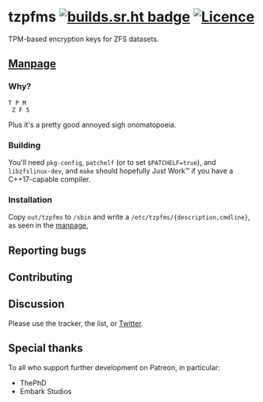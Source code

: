# tzpfms [![builds.sr.ht badge](//builds.sr.ht/~nabijaczleweli/tzpfms.svg)](https://builds.sr.ht/~nabijaczleweli/tzpfms) [![Licence](//img.shields.io/badge/license-MIT-blue.svg?style=flat)](LICENSE)
TPM-based encryption keys for ZFS datasets.

## [Manpage](//git.sr.ht/~nabijaczleweli/tzpfms-man#NAME)

### Why?

```
T P M
 Z F S
```

Plus it's a pretty good annoyed sigh onomatopoeia.

### Building

You'll need `pkg-config`, `patchelf` (or to set `$PATCHELF=true`), and `libzfslinux-dev`<!-- , to initialise the submodules -->, and `make` should hopefully Just Work™ if you have a C++17-capable compiler.

### Installation

Copy `out/tzpfms` to `/sbin` and write a `/etc/tzpfms/{description,cmdline}`, as seen in the [manpage](//git.sr.ht/~nabijaczleweli/tzpfms/tree/trunk/man/tzpfms.md),

<!-- #### From Debian repository

The following line in `/etc/apt/sources.list` or equivalent:
```apt
deb https://debian.nabijaczleweli.xyz sid main
```

With [my PGP key](//nabijaczleweli.xyz/pgp.txt) (the two URLs are interchangeable):
```sh
wget -O- https://debian.nabijaczleweli.xyz/nabijaczleweli.gpg.key | sudo apt-key add
# or
sudo wget -O/etc/apt/trusted.gpg.d/nabijaczleweli.asc //keybase.io/nabijaczleweli/pgp_keys.asc
```

Then the usual
```sh
sudo apt update
sudo apt install tzpfms
```
will work on amd64, x32, and i386.

See the [repository README](//debian.nabijaczleweli.xyz/README) for more information. -->

## Reporting bugs

<!-- There's [the tracker](//todo.sr.ht/~nabijaczleweli/tzpfms), but also see the list below. -->

## Contributing

<!-- Send a patch inline, as an attachment, or a git link and a ref to pull from to
[the list](//lists.sr.ht/~nabijaczleweli/tzpfms) ([~nabijaczleweli/tzpfms@lists.sr.ht](mailto:~nabijaczleweli/tzpfms)) or [me](mailto:nabijaczleweli@nabijaczleweli.xyz)
directly. I'm not picky, just please include the repo name in the subject prefix. -->

## Discussion

Please use the tracker, the list, or [Twitter](//twitter.com/nabijaczleweli/status/1315137083380559873).

## Special thanks

To all who support further development on Patreon, in particular:

  * ThePhD
  * Embark Studios

